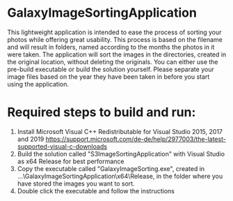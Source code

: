 # GalaxyImageSortingApplication
This lightweight application is intended to ease the process of sorting your photos while offering great usability. This process is based on the filename and will result in folders, named according to the months the photos in it were taken. 
The application will sort the images in the directories, created in the original location, without deleting the originals.
You can either use the pre-build executable or build the solution yourself.
Please separate your image files based on the year they have been taken in before you start using the application.

# Required steps to build and run: 
1. Install Microsoft Visual C++ Redistributable for Visual Studio 2015, 2017 and 2019 https://support.microsoft.com/de-de/help/2977003/the-latest-supported-visual-c-downloads
2. Build the solution called "S3ImageSortingApplication" with Visual Studio as x64 Release for best performance
3. Copy the executable called "GalaxyImageSorting.exe", created in ...\GalaxyImageSortingApplication\x64\Release, in the folder where you have stored the images you want to sort. 
4. Double click the executable and follow the instructions 

